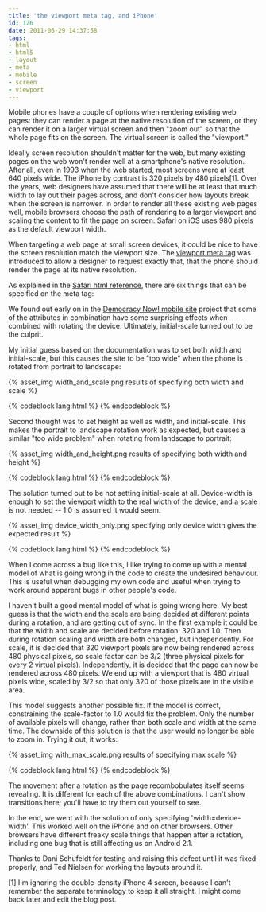 ```yaml
---
title: 'the viewport meta tag, and iPhone'
id: 126
date: 2011-06-29 14:37:58
tags:
- html
- html5
- layout
- meta
- mobile
- screen
- viewport
---
```


Mobile phones have a couple of options when rendering existing web pages: they can render a page at the native resolution of the screen, or they can render it on a larger virtual screen and then "zoom out" so that the whole page fits on the screen. The virtual screen is called the "viewport."

Ideally screen resolution shouldn't matter for the web, but many existing pages on the web won't render well at a smartphone's native resolution. After all, even in 1993 when the web started, most screens were at least 640 pixels wide. The iPhone by contrast is 320 pixels by 480 pixels[1]. Over the years, web designers have assumed that there will be at least that much width to lay out their pages across, and don't consider how layouts break when the screen is narrower. In order to render all these existing web pages well, mobile browsers choose the path of rendering to a larger viewport and scaling the content to fit the page on screen. Safari on iOS uses 980 pixels as the default viewport width.

When targeting a web page at small screen devices, it could be nice to have the screen resolution match the viewport size. The [viewport meta tag](http://developer.apple.com/library/safari/#documentation/AppleApplications/Reference/SafariWebContent/UsingtheViewport/UsingtheViewport.html) was introduced to allow a designer to request exactly that, that the phone should render the page at its native resolution.

As explained in the [Safari html reference](http://developer.apple.com/library/safari/#documentation/AppleApplications/Reference/SafariHTMLRef/Articles/MetaTags.html%23//apple_ref/doc/uid/TP40008193-SW1), there are six things that can be specified on the meta tag:

We found out early on in the [Democracy Now! mobile site](http://m.democracynow.org) project that some of the attributes in combination have some surprising effects when combined with rotating the device. Ultimately, initial-scale turned out to be the culprit.

My initial guess based on the documentation was to set both width and initial-scale, but this causes the site to be "too wide" when the phone is rotated from portrait to landscape:

{% asset_img width_and_scale.png results of specifying both width and scale %}

{% codeblock lang:html %}
<meta name='viewport' content='width=device-width,initial-scale=1.0'>
{% endcodeblock %}

Second thought was to set height as well as width, and initial-scale. This makes the portrait to landscape rotation work as expected, but causes a similar "too wide problem" when rotating from landscape to portrait:

{% asset_img width_and_height.png results of specifying both width and height %}

{% codeblock lang:html %}
<meta name='viewport' content='width=device-width,height=device-height,initial-scale=1.0'>
{% endcodeblock %}

The solution turned out to be not setting initial-scale at all. Device-width is enough to set the viewport width to the real width of the device, and a scale is not needed -- 1.0 is assumed it would seem.

{% asset_img device_width_only.png specifying only device width gives the expected result %}

{% codeblock lang:html %}
<meta name='viewport' content='width=device-width'>
{% endcodeblock %}

When I come across a bug like this, I like trying to come up with a mental model of what is going wrong in the code to create the undesired behaviour. This is useful when debugging my own code and useful when trying to work around apparent bugs in other people's code.

I haven't built a good mental model of what is going wrong here. My best guess is that the width and the scale are being decided at different points during a rotation, and are getting out of sync. In the first example it could be that the width and scale are decided before rotation: 320 and 1.0\. Then during rotation scaling and width are both changed, but independently. For scale, it is decided that 320 viewport pixels are now being rendered across 480 physical pixels, so scale factor can be 3/2 (three physical pixels for every 2 virtual pixels). Independently, it is decided that the page can now be rendered across 480 pixels. We end up with a viewport that is 480 virtual pixels wide, scaled by 3/2 so that only 320 of those pixels are in the visible area.

This model suggests another possible fix. If the model is correct, constraining the scale-factor to 1.0 would fix the problem. Only the number of available pixels will change, rather than both scale and width at the same time. The downside of this solution is that the user would no longer be able to zoom in. Trying it out, it works:

{% asset_img with_max_scale.png results of specifying max scale %}

{% codeblock lang:html %}
<meta name='viewport' content='maximum-scale=1.0,width=device-width,initial-scale=1.0'>
{% endcodeblock %}

The movement after a rotation as the page recombobulates itself seems revealing. It is different for each of the above combinations. I can't show transitions here; you'll have to try them out yourself to see.

In the end, we went with the solution of only specifying 'width=device-width'. This worked well on the iPhone and on other browsers. Other browsers have different freaky scale things that happen after a rotation, including one bug that is still affecting us on Android 2.1.

Thanks to Dani Schufeldt for testing and raising this defect until it was fixed properly, and Ted Nielsen for working the layouts around it.

[1] I'm ignoring the double-density iPhone 4 screen, because I can't remember the separate terminology to keep it all straight. I might come back later and edit the blog post.
